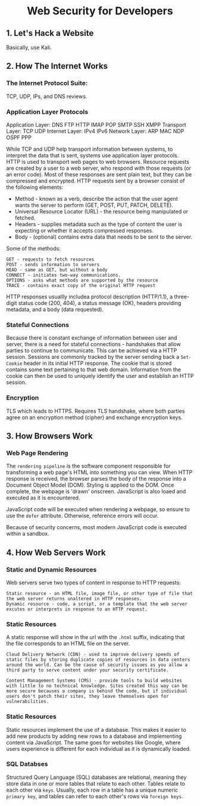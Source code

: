 <h1 style="text-align:center"><strong>Web Security for Developers</strong></h1>

## <strong>1. Let's Hack a Website</strong>
Basically, use Kali. 

## <strong>2. How The Internet Works</strong>

### <strong>The Internet Protocol Suite:</strong>
TCP, UDP, IPs, and DNS reviews. 

### <strong>Application Layer Protocols</strong>
Application Layer:      DNS FTP HTTP IMAP POP SMTP SSH XMPP
Transport Layer:        TCP UDP
Internet Layer:         IPv4 IPv6
Network Layer:          ARP MAC NDP OSPF PPP

While TCP and UDP help transport information between systems, to interpret the data that is sent, systems use application layer protocols. HTTP is used to transport web pages to web browsers. Resource requests are created by a user to a web server, who respond with those requests (or an error code). Most of these responses are sent plain text, but they can be compressed and encrypted. HTTP requests sent by a browser consist of the following elements:

* Method - known as a verb, describe the action that the user agent wants the server to perform (GET, POST, PUT, PATCH, DELETE). 
* Universal Resource Locator (URL) - the resource being manipulated or fetched.
* Headers - supplies metadata such as the type of content the user is expecting or whether it accepts compressed responses.
* Body - (optional) contains extra data that needs to be sent to the server.

Some of the methods:

    GET - requests to fetch resources
    POST - sends information to servers
    HEAD - same as GET, but without a body
    CONNECT - initiates two-way communications.
    OPTIONS - asks what methods are supported by the resource
    TRACE - contains exact copy of the original HTTP request

HTTP responses usuallly includea protocol description (HTTP/1.1), a three-digit status code (200, 404), a status message (OK), headers providing metadata, and a body (data requested). 

### <strong>Stateful Connections</strong>
Because there is constant exchange of information between user and server, there is a need for stateful connections - handshakes that allow parties to continue to communicate. This can be achieved via a HTTP session. Sessions are commonly tracked by the server sending back a ```Set-Cookie``` header in its initial HTTP response. The cookie that is stored contains some text pertaining to that web domain. Information from the cookie can then be used to uniquely identify the user and establish an HTTP session. 

### <strong>Encryption</strong>
TLS which leads to HTTPS. Requires TLS handshake, where both parties agree on an encryption method (cipher) and exchange encryption keys.

## <strong>3. How Browsers Work</strong>

### <strong>Web Page Rendering</strong>
The ```rendering pipeline``` is the software component responsible for transforming a web page's HTML into something you can view. When  HTTP response is received, the browser parses the body of the response into a Document Object Model (DOM). Styling is applied to the DOM. Once complete, the webpage is 'drawn' onscreen. JavaScript is also loaed and executed as it is encountered. 

JavaScript code will be executed when rendering a webpage, so ensure to use the ```defer``` attribute. Otherwise, reference errors will occur.

Because of security concerns, most modern JavaScript code is executed within a sandbox. 

## <strong>4. How Web Servers Work</strong>

### <strong>Static and Dynamic Resources</strong>
Web servers serve two types of content in response to HTTP requests:

    Static resource - an HTML file, image file, or other type of file that the web server returns unaltered in HTTP responses. 
    Dynamic resource - code, a script, or a template that the web server excutes or interprets in response to an HTTP request.

### <strong>Static Resources</strong>
A static response will show in the url with the ```.html``` suffix, indicating that the file corresponds to an HTML file on the server. 

    Cloud Delivery Network (CDN) - used to improve delivery speeds of static files by storing duplicate copies of resources in data centers around the world. Can be the cause of security issues as you allow a third party to serve content under your security certificate.

    Content Management Systems (CMS) - provide tools to build websites with little to no technical knowledge. Sites created this way can be more secure becauses a company is behind the code, but if individual users don't patch their sites, they leave themselves open for vulnerabilities.

### <strong>Static Resources</strong>
Static resources implement the use of a database. This makes it easier to add new products by adding new rows to a database and implementing content via JavaScript. The same goes for websites like Google, where users experience is different for each individual as it is dynamically loaded.

### <strong>SQL Databses</strong>
Structured Query Language (SQL) databases are relational, meaning they store data in one or more tables that relate to each other. Tables relate to each other via ```keys```. Usually, each row in a table has a unique numeric ```primary key```, and tables can refer to each other's rows via ```foreign keys```. 